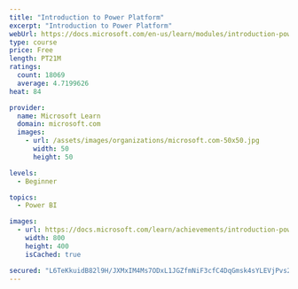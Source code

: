 ```yaml
---
title: "Introduction to Power Platform"
excerpt: "Introduction to Power Platform"
webUrl: https://docs.microsoft.com/en-us/learn/modules/introduction-power-platform/
type: course
price: Free
length: PT21M
ratings:
  count: 18069
  average: 4.7199626
heat: 84

provider:
  name: Microsoft Learn
  domain: microsoft.com
  images:
    - url: /assets/images/organizations/microsoft.com-50x50.jpg
      width: 50
      height: 50

levels:
  - Beginner

topics:
  - Power BI

images:
  - url: https://docs.microsoft.com/learn/achievements/introduction-power-platform-social.png
    width: 800
    height: 400
    isCached: true

secured: "L6TeKkuidB82l9H/JXMxIM4Ms7ODxL1JGZfmNiF3cfC4DqGmsk4sYLEVjPvs2coQiy8GZURQlyiHUD1dVjR8HacwU62vy98ZTtM4ZaVtT2ndy6dsEyOUovb2M9Iqc8sxDKQlWB90Es/l47Ra32UnJnnJqzLR9mEK0d/AJzDkoFMzlqu5+AM9W2/3T/F520dTcTgBjlnHmdylspWsdaIyZj4YS+b1CTOK+Ps6CqJ5XrrQ9KG4LzyCci1xpUF5GbWcvdV6eeV12J78WQ5KA+lpbFxVbI/nlhx7p7oOF6G+JGKZFydn7I5TTk5OTFVQEVMpQt80BYdyTl8SvZbqA08VJUkbRzc5gaVPgMfozO/oQDhAZyKfxLbxwO+19QpASOxi0UUxK/HEVVS/qiReCnpb3dnU+SSGuZySQzwRpASkp/77DhyF7qlSdQeiMMMtAKQH;eouAI7JdJ252q+ogV6ByuQ=="
---
```


